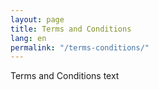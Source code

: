 ```yaml
---
layout: page
title: Terms and Conditions
lang: en
permalink: "/terms-conditions/"
---
```


Terms and Conditions text